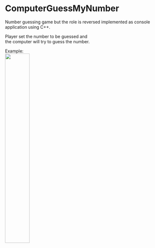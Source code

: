 # ComputerGuessMyNumber
Number guessing game but the role is reversed implemented as console application using C++.
  
  
Player set the number to be guessed and  
the computer will try to guess the number.
  
  
Example:  
<img src="https://github.com/luckykurniawan/ComputerGuessMyNumber/assets/11532809/b375e473-7301-4d76-ae2d-354891bae97f" width=40% height=40%>  
